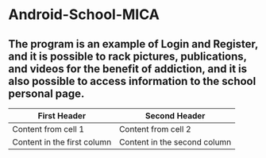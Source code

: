 # Android-School-MICA
## The program is an example of Login and Register, and it is possible to rack pictures, publications, and videos for the benefit of addiction, and it is also possible to access information to the school personal page.




First Header | Second Header
------------ | -------------
Content from cell 1 | Content from cell 2
Content in the first column | Content in the second column

